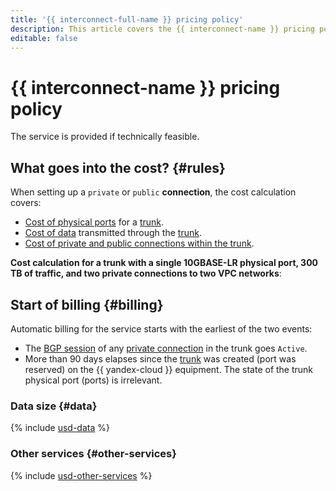 ```yaml
---
title: '{{ interconnect-full-name }} pricing policy'
description: This article covers the {{ interconnect-name }} pricing policy.
editable: false
---
```


# {{ interconnect-name }} pricing policy




The service is provided if technically feasible.

## What goes into the cost? {#rules}

When setting up a `private` or `public` **connection**, the cost calculation covers:
* [Cost of physical ports](#other-services) for a [trunk](concepts/trunk.md).
* [Cost of data](#data) transmitted through the [trunk](concepts/trunk.md).
* [Cost of private and public connections within the trunk](#other-services).

**Cost calculation for a trunk with a single 10GBASE-LR physical port, 300 TB of traffic, and two private connections to two VPC networks**:


## Start of billing {#billing} 

Automatic billing for the service starts with the earliest of the two events:
* The [BGP session](./concepts/priv-con.md#bgp-peering) of any [private connection](./concepts/priv-con.md) in the trunk goes `Active`.
* More than 90 days elapses since the [trunk](./concepts/trunk.md) was created (port was reserved) on the {{ yandex-cloud }} equipment. The state of the trunk physical port (ports) is irrelevant.



### Data size {#data}



{% include [usd-data](../_pricing/interconnect/usd-data.md) %}


### Other services {#other-services}



{% include [usd-other-services](../_pricing/interconnect/usd-other-services.md) %}


